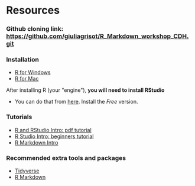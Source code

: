 
# Resources

### Github cloning link: https://github.com/giuliagrisot/R_Markdown_workshop_CDH.git

### Installation
- [R for Windows](https://cran.r-project.org/bin/windows/base/)
- [R for Mac](https://cran.r-project.org/bin/macosx/) 

After installing R (your "engine"), **you will need to install RStudio** 
- You can do that from [here](https://www.rstudio.com/products/rstudio/download/). Install the *Free* version.

### Tutorials
- [R and RStudio Intro: pdf tutorial](R_RStudio_Basics.pdf)
- [R Studio Intro: beginners tutorial](https://education.rstudio.com/learn/beginner/)
- [R Markdown Intro](https://intro2r.com/why-use-r-markdown.html)

### Recommended extra tools and packages
- [Tidyverse](https://www.tidyverse.org)
- [R Markdown](https://bookdown.org/yihui/rmarkdown/)

